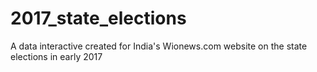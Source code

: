 # 2017_state_elections
A data interactive created for India's Wionews.com website on the state elections in early 2017
